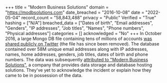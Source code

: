 +++
title = "Modern Business Solutions"
domain = "https://modbsolutions.com"
date_breached = "2016-10-08"
date = "2022-05-04"
record_count = "58,843,488"
privacy = "Public"
Verified = "True"
hashing = ["N/A"]
breached_data = ["Dates of birth", "Email addresses", "Genders", "IP addresses", "Job titles", "Names", "Phone numbers", "Physical addresses"]
categories = []
acknowledged = "No"
+++
In October 2016, a large Mongo DB file containing tens of millions of accounts <a href="https://twitter.com/0x2Taylor/status/784544208879292417" target="_blank" rel="noopener">was shared publicly on Twitter</a> (the file has since been removed). The database contained over 58M unique email addresses along with IP addresses, names, home addresses, genders, job titles, dates of birth and phone numbers. The data was subsequently <a href="http://news.softpedia.com/news/hacker-steals-58-million-user-records-from-data-storage-provider-509190.shtml" target="_blank" rel="noopener">attributed to &quot;Modern Business Solutions&quot;</a>, a company that provides data storage and database hosting solutions. They've yet to acknowledge the incident or explain how they came to be in possession of the data.
